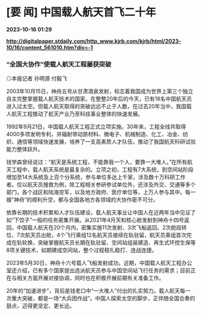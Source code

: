 # [要 闻] 中国载人航天首飞二十年

**2023-10-16 01:29**

**http://digitalpaper.stdaily.com/http_www.kjrb.com/kjrb/html/2023-10/16/content_561010.htm?div=-1**

### “全国大协作”使载人航天工程屡获突破

 ◎本报记者 孙明源 付毅飞

 2003年10月15日，神舟五号从甘肃酒泉发射，标志着我国成为世界上第三个独立自主完整掌握载人航天技术的国家。在整整20年后的今天，已有18名中国航天员进入过太空。但载人航天取得的突破远远不止于人数，在过去20年当中，我国载人航天工程推动了航天产业乃至科技事业整体的快速发展。

 1992年9月21日，中国载人航天工程正式立项实施。30年来，工程全线共取得4000多项发明专利，并辐射带动原材料、微电子、机械制造、化工、冶金、纺织、通信等领域快速发展，培养了一支高素质人才队伍，推动了我国航天科研试验能力整体跃升。

 钱学森曾经说过：“航天是系统工程，不能靠我一个人，要靠一大堆人。”在所有航天工程中，载人航天系统是最复杂的。立项之初，工程有7大系统，到空间站阶段增加至14大系统及上百个分系统，参与单位多达上千家，涉及数十万科研工作者。仅以航天员搜救为例，除工程相关参研参试单位外，还涉及外交、交通等多个部门，各个战区和陆海空军，以及地方政府、医疗单位等，上万人参与其中。每一艘“神舟”的顺利升空，都与全国各地方各领域的大协作密不可分。

 依靠长期的技术积累和人才队伍建设，载人航天事业让中国人在近两年当中见证了如“下饺子”一般的任务密集开展。从2021年4月天和核心舱发射到神舟十四号返回，中国载人航天在20个月内，密集实施11次发射、3次飞船返回、2次舱段转位、7次航天员出舱，4个飞行乘组12名航天员接续在轨驻留，航天员乘组首次完成在轨轮换，突破掌握航天员长期在轨驻留、空间站组装建造、再生式环控生保等8项关键技术，如期建成空间站，整个过程稳扎稳打、连战连捷。

 2023年5月30日，神舟十六号载人飞船发射成功。近期，中国载人航天工程办公室还介绍，已有多个国家提出选派航天员参与中国空间站飞行任务的需求；目前正在与相关方面开展对接协调，同时也在积极开展前期有关准备工作。

 20年的“加速进步”，背后是钱老口中“一大堆人”付出的扎实努力。载人航天每一次重大突破，都是一场“大兵团作战”。中国人探索太空的脚步，正伴随全国合奏的鼓点，迈得更坚定、更长远。